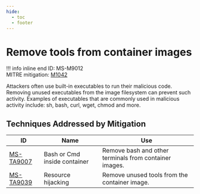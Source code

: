 ```yaml
---
hide:
  - toc
  - footer
---
```


# Remove tools from container images

!!! info inline end
    ID: MS-M9012<br>
    MITRE mitigation: [M1042](https://attack.mitre.org/mitigations/M1042/)


Attackers often use built-in executables to run their malicious code. Removing unused executables from the image filesystem can prevent such activity. Examples of executables that are commonly used in malicious activity include: sh, bash, curl, wget, chmod and more.


## Techniques Addressed by Mitigation

|ID|Name|Use|
|--|----------|-----------|
|[MS-TA9007](../techniques/bash%20or%20cmd%20inside%20container.md)|Bash or Cmd inside container|Remove bash and other terminals from container images.|
|[MS-TA9039](../techniques/Resource%20hijacking.md)|Resource hijacking|Remove unused tools from the container image.|